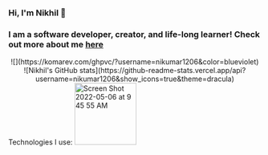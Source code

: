 ### Hi, I'm Nikhil 👋
<h3>
  I am a software developer, creator, and life-long learner!
  Check out more about me <a href='https://nikumar1206.github.io/personal-website/'>here</a>
 </h3>
  
<!--
**nikumar1206/nikumar1206** is a ✨ _special_ ✨ repository because its `README.md` (this file) appears on your GitHub profile.

Here are some ideas to get you started:

- 🔭 I’m currently working on ...
- 🌱 I’m currently learning ...
- 👯 I’m looking to collaborate on ...
- 🤔 I’m looking for help with ...
- 💬 Ask me about ...
- 📫 How to reach me: ...
- 😄 Pronouns: ...
- ⚡ Fun fact: ...
-->
<center>
  ![](https://komarev.com/ghpvc/?username=nikumar1206&color=blueviolet) 
  <br>
  ![Nikhil's GitHub stats](https://github-readme-stats.vercel.app/api?username=nikumar1206&show_icons=true&theme=dracula)
 </center>
Technologies I use:


<img width="123" alt="Screen Shot 2022-05-06 at 9 45 55 AM" src="https://user-images.githubusercontent.com/96546721/167145476-ea8b65de-7c0e-4292-9512-3b9dc43a552c.png">

